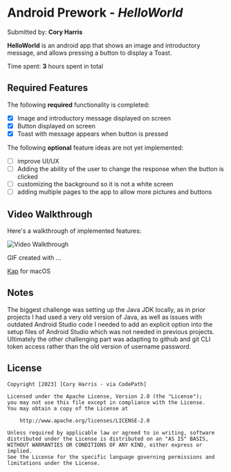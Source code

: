 # Android Prework - *HelloWorld*

Submitted by: **Cory Harris**

**HelloWorld** is an android app that shows an image and introductory message, and allows pressing a button to display a Toast. 

Time spent: **3** hours spent in total

## Required Features

The following **required** functionality is completed:

* [x] Image and introductory message displayed on screen
* [x] Button displayed on screen
* [x] Toast with message appears when button is pressed 

The following **optional** feature ideas are not yet implemented:

* [ ] improve UI/UX
* [ ] Adding the ability of the user to change the response when the button is clicked
* [ ] customizing the background so it is not a white screen
* [ ] adding multiple pages to the app to allow more pictures and buttons

## Video Walkthrough

Here's a walkthrough of implemented features:

<img src='walkthrough.gif' title='Video Walkthrough' width='' alt='Video Walkthrough' />


GIF created with ...  

[Kap](https://getkap.co/) for macOS

## Notes

The biggest challenge was setting up the Java JDK locally, as in prior projects I had used a very old version of Java, as well as issues with outdated Android Studio code
I needed to add an explicit option into the setup files of Android Studio which was not needed in previous projects.
Ultimately the other challenging part was adapting to github and git CLI token access rather than the old version of username password. 

## License

    Copyright [2023] [Cory Harris - via CodePath]

    Licensed under the Apache License, Version 2.0 (the "License");
    you may not use this file except in compliance with the License.
    You may obtain a copy of the License at

        http://www.apache.org/licenses/LICENSE-2.0

    Unless required by applicable law or agreed to in writing, software
    distributed under the License is distributed on an "AS IS" BASIS,
    WITHOUT WARRANTIES OR CONDITIONS OF ANY KIND, either express or implied.
    See the License for the specific language governing permissions and
    limitations under the License.
